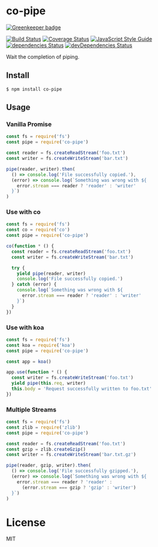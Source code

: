 # co-pipe

[![Greenkeeper badge](https://badges.greenkeeper.io/Gerhut/co-pipe.svg)](https://greenkeeper.io/)

[![Build Status](https://travis-ci.org/Gerhut/co-pipe.svg?branch=master)](https://travis-ci.org/Gerhut/co-pipe)
[![Coverage Status](https://coveralls.io/repos/github/Gerhut/co-pipe/badge.svg?branch=master)](https://coveralls.io/github/Gerhut/co-pipe?branch=master)
[![JavaScript Style Guide](https://img.shields.io/badge/code%20style-standard-brightgreen.svg)](http://standardjs.com/)
[![dependencies Status](https://david-dm.org/Gerhut/co-pipe/status.svg)](https://david-dm.org/Gerhut/co-pipe)
[![devDependencies Status](https://david-dm.org/Gerhut/co-pipe/dev-status.svg)](https://david-dm.org/Gerhut/co-pipe?type=dev)

Wait the completion of piping.

## Install

    $ npm install co-pipe

## Usage

### Vanilla Promise

```javascript
const fs = require('fs')
const pipe = require('co-pipe')

const reader = fs.createReadStream('foo.txt')
const writer = fs.createWriteStream('bar.txt')

pipe(reader, writer).then(
  () => console.log('File successfully copied.'),
  (error) => console.log(`Something was wrong with ${
    error.stream === reader ? 'reader' : 'writer'
  }`)
)
```

### Use with co

```javascript
const fs = require('fs')
const co = require('co')
const pipe = require('co-pipe')

co(function * () {
  const reader = fs.createReadStream('foo.txt')
  const writer = fs.createWriteStream('bar.txt')

  try {
    yield pipe(reader, writer)
    console.log('File successfully copied.')
  } catch (error) {
    console.log(`Something was wrong with ${
      error.stream === reader ? 'reader' : 'writer'
    }`)
  }
})
```

### Use with koa

```javascript
const fs = require('fs')
const koa = require('koa')
const pipe = require('co-pipe')

const app = koa()

app.use(function * () {
  const writer = fs.createWriteStream('foo.txt')
  yield pipe(this.req, writer)
  this.body = 'Request successfully written to foo.txt'
})
```

### Multiple Streams

```javascript
const fs = require('fs')
const zlib = require('zlib')
const pipe = require('co-pipe')

const reader = fs.createReadStream('foo.txt')
const gzip = zlib.createGzip()
const writer = fs.createWriteStream('bar.txt.gz')

pipe(reader, gzip, writer).then(
  () => console.log('File successfully gzipped.'),
  (error) => console.log(`Something was wrong with ${
    error.stream === reader ? 'reader' :
      (error.stream === gzip ? 'gzip' : 'writer')
  }`)
)
```

# License

MIT
